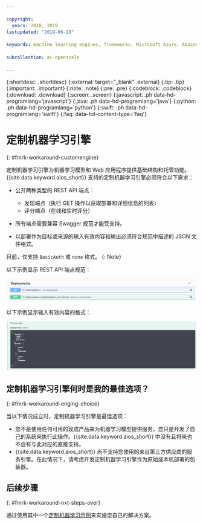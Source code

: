 ```yaml
---

copyright:
  years: 2018, 2019
lastupdated: "2019-06-28"

keywords: machine learning engines, frameworks, Microsoft Azure, Amazone SageMaker, custom ML engine 

subcollection: ai-openscale

---
```


{:shortdesc: .shortdesc}
{:external: target="_blank" .external}
{:tip: .tip}
{:important: .important}
{:note: .note}
{:pre: .pre}
{:codeblock: .codeblock}
{:download: .download}
{:screen: .screen}
{:javascript: .ph data-hd-programlang='javascript'}
{:java: .ph data-hd-programlang='java'}
{:python: .ph data-hd-programlang='python'}
{:swift: .ph data-hd-programlang='swift'}
{:faq: data-hd-content-type='faq'}

# 定制机器学习引擎
{: #fmrk-workaround-customengine}

定制机器学习引擎为机器学习模型和 Web 应用程序提供基础结构和托管功能。{{site.data.keyword.aios_short}} 支持的定制机器学习引擎必须符合以下需求：

- 公开两种类型的 REST API 端点：

   * 发现端点（执行 GET 操作以获取部署和详细信息的列表）
   * 评分端点（在线和实时评分）

- 所有端点需要兼容 Swagger 规范才能受支持。

- 以部署作为目标或来源的输入有效内容和输出必须符合规范中描述的 JSON 文件格式。

目前，仅支持 `BasicAuth` 或 `none` 格式。
{: Note}

以下示例显示 REST API 端点规范：

![从 Swagger 文档中显示 REST API 端点规范](images/wosdeployments.png)


以下示例显示输入有效内容的格式：

![显示输入有效内容示例](images/wosinputdata.png)


## 定制机器学习引擎何时是我的最佳选项？
{: #fmrk-workaround-enging-choice}

当以下情况成立时，定制机器学习引擎是最佳选项：

- 您不是使用任何可用的现成产品来为机器学习模型提供服务。您只是开发了自己的系统来执行此操作。{{site.data.keyword.aios_short}} 中没有且将来也不会有与此对应的直接支持。
- {{site.data.keyword.aios_short}} 尚不支持您使用的来自第三方供应商的服务引擎。在此情况下，请考虑开发定制机器学习引擎作为原始或本机部署的包装器。

## 后续步骤
{: #fmrk-workaround-nxt-steps-over}

通过使用其中一个[定制机器学习示例](/docs/services/ai-openscale?topic=ai-openscale-fmrk-workaround-cstmmlsengex)来实施您自己的解决方案。
